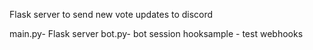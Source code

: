Flask server to send new vote updates to discord

main.py- Flask server 
bot.py- bot session
hooksample - test webhooks 
